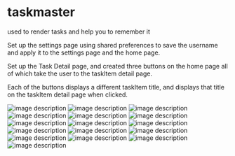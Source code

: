 # taskmaster
used to render tasks and help you to remember it



Set up the settings page using shared preferences to save the username and apply it to the settings page and the home page.


Set up the Task Detail page, and created three buttons on the home page all of which take the user to the taskItem detail page.


Each of the buttons displays a different taskItem title, and displays that title on the taskItem detail page when clicked.

![image description](screenshots/1.png)
![image description](screenshots/2.png)
![image description](screenshots/3.png)
![image description](screenshots/4.png)
![image description](screenshots/5.png)
![image description](screenshots/6.png)
![image description](screenshots/7.png)
![image description](screenshots/8.png)
![image description](screenshots/9.png)
![image description](screenshots/10.png)
![image description](screenshots/11.png)
![image description](screenshots/12.png)
![image description](screenshots/13.png)
![image description](screenshots/14.png)
![image description](screenshots/15.png)
![image description](screenshots/17.png)
